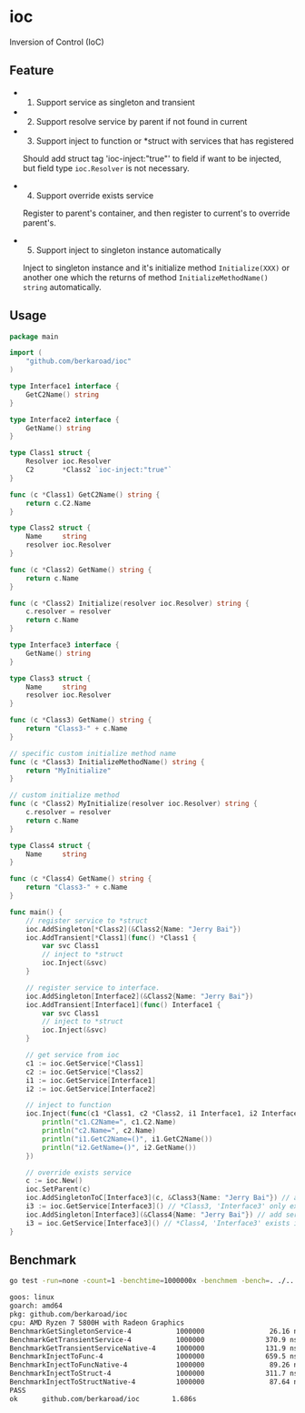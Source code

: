 # ioc

Inversion of Control (IoC)

## Feature

* 1) Support service as singleton and transient

* 2) Support resolve service by parent if not found in current

* 3) Support inject to function or *struct with services that has registered

  Should add struct tag 'ioc-inject:"true"' to field if want to be injected, but field type `ioc.Resolver` is not necessary.

* 4) Support override exists service

  Register to parent's container, and then register to current's to override parent's.

* 5) Support inject to singleton instance automatically

  Inject to singleton instance and it's initialize method `Initialize(XXX)` or another one which the returns of method `InitializeMethodName() string` automatically.

## Usage

```go
package main

import (
    "github.com/berkaroad/ioc"
)

type Interface1 interface {
    GetC2Name() string
}

type Interface2 interface {
    GetName() string
}

type Class1 struct {
    Resolver ioc.Resolver
    C2       *Class2 `ioc-inject:"true"`
}

func (c *Class1) GetC2Name() string {
    return c.C2.Name
}

type Class2 struct {
    Name     string
    resolver ioc.Resolver
}

func (c *Class2) GetName() string {
    return c.Name
}

func (c *Class2) Initialize(resolver ioc.Resolver) string {
    c.resolver = resolver
    return c.Name
}

type Interface3 interface {
    GetName() string
}

type Class3 struct {
    Name     string
    resolver ioc.Resolver
}

func (c *Class3) GetName() string {
    return "Class3-" + c.Name
}

// specific custom initialize method name
func (c *Class3) InitializeMethodName() string {
    return "MyInitialize"
}

// custom initialize method
func (c *Class2) MyInitialize(resolver ioc.Resolver) string {
    c.resolver = resolver
    return c.Name
}

type Class4 struct {
    Name     string
}

func (c *Class4) GetName() string {
    return "Class3-" + c.Name
}

func main() {
    // register service to *struct
    ioc.AddSingleton[*Class2](&Class2{Name: "Jerry Bai"})
    ioc.AddTransient[*Class1](func() *Class1 {
        var svc Class1
        // inject to *struct
        ioc.Inject(&svc)
    }

    // register service to interface.
    ioc.AddSingleton[Interface2](&Class2{Name: "Jerry Bai"})
    ioc.AddTransient[Interface1](func() Interface1 {
        var svc Class1
        // inject to *struct
        ioc.Inject(&svc)
    }

    // get service from ioc
    c1 := ioc.GetService[*Class1]
    c2 := ioc.GetService[*Class2]
    i1 := ioc.GetService[Interface1]
    i2 := ioc.GetService[Interface2]

    // inject to function
    ioc.Inject(func(c1 *Class1, c2 *Class2, i1 Interface1, i2 Interface2, resolver ioc.Resolver) {
        println("c1.C2Name=", c1.C2.Name)
        println("c2.Name=", c2.Name)
        println("i1.GetC2Name=()", i1.GetC2Name())
        println("i2.GetName=()", i2.GetName())
    })

    // override exists service
    c := ioc.New()
    ioc.SetParent(c)
    ioc.AddSingletonToC[Interface3](c, &Class3{Name: "Jerry Bai"}) // add service to parent's container
    i3 := ioc.GetService[Interface3]() // *Class3, 'Interface3' only exists in parent's container
    ioc.AddSingleton[Interface3](&Class4{Name: "Jerry Bai"}) // add service to global's container
    i3 = ioc.GetService[Interface3]() // *Class4, 'Interface3' exists in both global and parent's container
}
```

## Benchmark

```sh
go test -run=none -count=1 -benchtime=1000000x -benchmem -bench=. ./...

goos: linux
goarch: amd64
pkg: github.com/berkaroad/ioc
cpu: AMD Ryzen 7 5800H with Radeon Graphics         
BenchmarkGetSingletonService-4           1000000                26.16 ns/op            0 B/op          0 allocs/op
BenchmarkGetTransientService-4           1000000               370.9 ns/op            48 B/op          1 allocs/op
BenchmarkGetTransientServiceNative-4     1000000               131.9 ns/op            48 B/op          1 allocs/op
BenchmarkInjectToFunc-4                  1000000               659.5 ns/op           144 B/op          5 allocs/op
BenchmarkInjectToFuncNative-4            1000000                89.26 ns/op            0 B/op          0 allocs/op
BenchmarkInjectToStruct-4                1000000               311.7 ns/op             0 B/op          0 allocs/op
BenchmarkInjectToStructNative-4          1000000                87.64 ns/op            0 B/op          0 allocs/op
PASS
ok      github.com/berkaroad/ioc        1.686s
```
